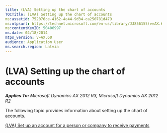 ```yaml
---
title: (LVA) Setting up the chart of accounts
TOCTitle: (LVA) Setting up the chart of accounts
ms:assetid: 752076ce-4162-4e44-9d34-ca250781d479
ms:mtpsurl: https://technet.microsoft.com/en-us/library/JJ856155(v=AX.60)
ms:contentKeyID: 50406997
ms.date: 04/18/2014
mtps_version: v=AX.60
audience: Application User
ms.search.region: Latvia
---
```


# (LVA) Setting up the chart of accounts 


_**Applies To:** Microsoft Dynamics AX 2012 R3, Microsoft Dynamics AX 2012 R2_

The following topic provides information about setting up the chart of accounts.

[(LVA) Set up an account for a person or company to receive payments](lva-set-up-an-account-for-a-person-or-company-to-receive-payments.md)

  


